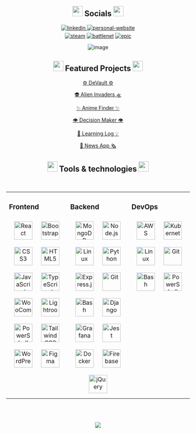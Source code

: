 ## <div style="display: inline_block" align="center"><img src="https://user-images.githubusercontent.com/78863735/188921041-e7397237-a29e-416f-8f89-56c7a7450545.gif" width="28"> Socials <img src="https://user-images.githubusercontent.com/78863735/188921041-e7397237-a29e-416f-8f89-56c7a7450545.gif" width="28"></div>

<div align="center">
<a href="https://linkedin.com/in/rielara/" target="_blank">
<img src=https://img.shields.io/badge/linkedin-%231E77B5.svg?&style=for-the-badge&logo=linkedin&logoColor=white alt=linkedin style="margin-bottom: 5px;" target=”_blank”/>
</a>
<a href="https://rielara.website/" target=”_blank”><img alt="personal-website" title="rielara.website" src="https://img.shields.io/badge/-Personal website-663399?style=for-the-badge&logo=ghostery&logoColor=white" target=”_blank”/></a>
  <br />
<a href="https://steamcommunity.com/id/kimchibaybay" target=”_blank”><img alt="steam" title="steam" src="https://img.shields.io/badge/-Steam-000000?style=for-the-badge&logo=steam&logoColor=white" target=”_blank”/></a>
<a href="https://overwatch.blizzard.com/en-gb/career/Kimchi-21410/" target=”_blank”><img alt="battlenet" title="" src="https://img.shields.io/badge/-Battle.net-148EFF?style=for-the-badge&logo=battle.net&logoColor=white" target=”_blank”/></a>
<a href="https://launcher.store.epicgames.com/u/28b542002163441c9363ac791e122d38" target=”_blank”><img alt="epic" title="" src="https://img.shields.io/badge/-Epic Games-313131?style=for-the-badge&logo=epicgames&logoColor=white" target=”_blank”/></a>

  
  
  
  ![image](https://www.codewars.com/users/rielara/badges/small)
</div>  


## <div style="display: inline_block" align="center"><img src="https://user-images.githubusercontent.com/78863735/188921041-e7397237-a29e-416f-8f89-56c7a7450545.gif" width="28"> Featured Projects <img src="https://user-images.githubusercontent.com/78863735/188921041-e7397237-a29e-416f-8f89-56c7a7450545.gif" width="28"></div>

<div align="middle">
  
[⚙️ DeVault ⚙️](https://github.com/rielara/bc13_final-project_front-end-cyber-insecure)

[👽 Alien Invaders 🛸](https://github.com/rielara/alien_invasion)
  
[✨ Anime Finder ✨](https://github.com/rielara/anime-finder)
  
[👁️ Decision Maker 👁️](https://github.com/rielara/Decision_Maker)

[📖 Learning Log 💡](https://github.com/rielara/learning_log)
  
[📰  News App 🗞️](https://github.com/rielara/pe3-soc-cohort13-rielara)



</div> 








## <div style="display: inline_block" align="center"><img src="https://user-images.githubusercontent.com/78863735/188921041-e7397237-a29e-416f-8f89-56c7a7450545.gif" width="28"> Tools & technologies <img src="https://user-images.githubusercontent.com/78863735/188921041-e7397237-a29e-416f-8f89-56c7a7450545.gif" width="28"></div>



<br/>  
<table><tr><td valign="top" width="33%">



### Frontend  
<div align="center">  
<a href="https://reactjs.org/" target="_blank"><img style="margin: 10px" src="https://profilinator.rishav.dev/skills-assets/react-original-wordmark.svg" alt="React" height="50" /></a>  
<a href="https://getbootstrap.com/docs/3.4/javascript/" target="_blank"><img style="margin: 10px" src="https://profilinator.rishav.dev/skills-assets/bootstrap-plain.svg" alt="Bootstrap" height="50" /></a>  
<a href="https://www.w3schools.com/css/" target="_blank"><img style="margin: 10px" src="https://profilinator.rishav.dev/skills-assets/css3-original-wordmark.svg" alt="CSS3" height="50" /></a>  
<a href="https://en.wikipedia.org/wiki/HTML5" target="_blank"><img style="margin: 10px" src="https://profilinator.rishav.dev/skills-assets/html5-original-wordmark.svg" alt="HTML5" height="50" /></a>  
<a href="https://www.javascript.com/" target="_blank"><img style="margin: 10px" src="https://profilinator.rishav.dev/skills-assets/javascript-original.svg" alt="JavaScript" height="50" /></a>  
<a href="https://www.typescriptlang.org/" target="_blank"><img style="margin: 10px" src="https://profilinator.rishav.dev/skills-assets/typescript-original.svg" alt="TypeScript" height="50" /></a>  
<a href="https://woocommerce.com/" target="_blank"><img style="margin: 10px" src="https://profilinator.rishav.dev/skills-assets/woocommerce.png" alt="WooCommerce" height="50" /></a>  
<a href="https://www.adobe.com/products/photoshop-lightroom.html" target="_blank"><img style="margin: 10px" src="https://profilinator.rishav.dev/skills-assets/lightroom.png" alt="Lightroom" height="50" /></a>  
<a href="https://docs.microsoft.com/en-us/powershell/" target="_blank"><img style="margin: 10px" src="https://profilinator.rishav.dev/skills-assets/powershell.png" alt="PowerShell" height="50" /></a>  
<a href="https://www.tailwindcss.com/" target="_blank"><img style="margin: 10px" src="https://profilinator.rishav.dev/skills-assets/tailwindcss.svg" alt="Tailwind CSS" height="50" /></a>  
<a href="https://wordpress.com/" target="_blank"><img style="margin: 10px" src="https://profilinator.rishav.dev/skills-assets/wordpress.png" alt="WordPress" height="50" /></a>  
<a href="https://www.figma.com/" target="_blank"><img style="margin: 10px" src="https://profilinator.rishav.dev/skills-assets/figma-icon.svg" alt="Figma" height="50" /></a>  
</div>

</td><td valign="top" width="33%">



### Backend  
<div align="center">   
<a href="https://www.mongodb.com/" target="_blank"><img style="margin: 10px" src="https://profilinator.rishav.dev/skills-assets/mongodb-original-wordmark.svg" alt="MongoDB" height="50" /></a>  
<a href="https://nodejs.org/" target="_blank"><img style="margin: 10px" src="https://profilinator.rishav.dev/skills-assets/nodejs-original-wordmark.svg" alt="Node.js" height="50" /></a>  
<a href="https://www.linux.org/" target="_blank"><img style="margin: 10px" src="https://profilinator.rishav.dev/skills-assets/linux-original.svg" alt="Linux" height="50" /></a>  
<a href="https://www.python.org/" target="_blank"><img style="margin: 10px" src="https://profilinator.rishav.dev/skills-assets/python-original.svg" alt="Python" height="50" /></a>  
<a href="https://expressjs.com/" target="_blank"><img style="margin: 10px" src="https://profilinator.rishav.dev/skills-assets/express-original-wordmark.svg" alt="Express.js" height="50" /></a>  
<a href="https://github.com/" target="_blank"><img style="margin: 10px" src="https://profilinator.rishav.dev/skills-assets/git-scm-icon.svg" alt="Git" height="50" /></a>  
<a href="https://www.gnu.org/software/bash/" target="_blank"><img style="margin: 10px" src="https://profilinator.rishav.dev/skills-assets/gnu_bash-icon.svg" alt="Bash" height="50" /></a>  
<a href="https://www.djangoproject.com/" target="_blank"><img style="margin: 10px" src="https://profilinator.rishav.dev/skills-assets/django-original.svg" alt="Django" height="50" /></a>  
<a href="https://grafana.com/" target="_blank"><img style="margin: 10px" src="https://profilinator.rishav.dev/skills-assets/grafana.png" alt="Grafana" height="50" /></a>  
<a href="https://www.jestjs.io/" target="_blank"><img style="margin: 10px" src="https://profilinator.rishav.dev/skills-assets/jest.svg" alt="Jest" height="50" /></a>  
<a href="https://www.docker.com/" target="_blank"><img style="margin: 10px" src="https://profilinator.rishav.dev/skills-assets/docker-original-wordmark.svg" alt="Docker" height="50" /></a>  
<a href="https://firebase.google.com/" target="_blank"><img style="margin: 10px" src="https://profilinator.rishav.dev/skills-assets/firebase.png" alt="Firebase" height="50" /></a>  
<a href="https://jquery.com/" target="_blank"><img style="margin: 10px" src="https://profilinator.rishav.dev/skills-assets/jquery.png" alt="jQuery" height="50" /></a>
</div>

</td><td valign="top" width="33%">



### DevOps  
<div align="center">  
<a href="https://aws.amazon.com/" target="_blank"><img style="margin: 10px" src="https://profilinator.rishav.dev/skills-assets/amazonwebservices-original-wordmark.svg" alt="AWS" height="50" /></a>  
<a href="https://kubernetes.io/" target="_blank"><img style="margin: 10px" src="https://profilinator.rishav.dev/skills-assets/kubernetes-icon.svg" alt="Kubernetes" height="50" /></a>  
<a href="https://www.linux.org/" target="_blank"><img style="margin: 10px" src="https://profilinator.rishav.dev/skills-assets/linux-original.svg" alt="Linux" height="50" /></a>  
<a href="https://github.com/" target="_blank"><img style="margin: 10px" src="https://profilinator.rishav.dev/skills-assets/git-scm-icon.svg" alt="Git" height="50" /></a>  
<a href="https://www.gnu.org/software/bash/" target="_blank"><img style="margin: 10px" src="https://profilinator.rishav.dev/skills-assets/gnu_bash-icon.svg" alt="Bash" height="50" /></a>  
<a href="https://docs.microsoft.com/en-us/powershell/" target="_blank"><img style="margin: 10px" src="https://profilinator.rishav.dev/skills-assets/powershell.png" alt="PowerShell" height="50" /></a>  
</div>

</td></tr></table>  

<br/><br/>

<div align="center">
<img src="https://komarev.com/ghpvc/?username=rielara&&style=for-the-badge&color=blueviolet" align="center" />
</div>




